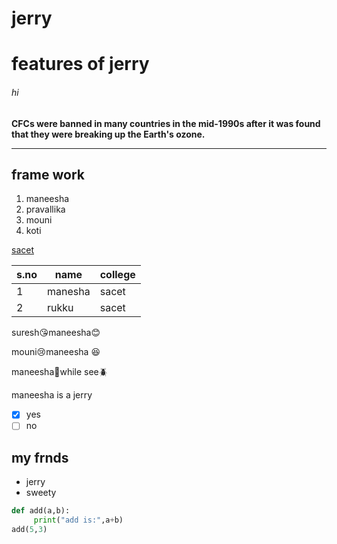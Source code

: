 # jerry
# features of jerry
###### hi
**CFCs were banned in many countries in the mid-1990s after it was found that they were breaking up the Earth's ozone.**
____
## frame work
1. maneesha
2. pravallika
3. mouni
4. koti

[sacet](http://sacet.ac.in)

s.no | name | college
-----|------|--------
1|manesha|sacet
2|rukku|sacet

suresh:kissing_heart:maneesha:blush:

mouni:cry:maneesha :satisfied:

maneesha:running:while see:beetle:

maneesha is a jerry

- [x] yes
- [ ] no

## my frnds
- jerry
- sweety

~~~~python
def add(a,b):
     print("add is:",a+b)
add(5,3)


